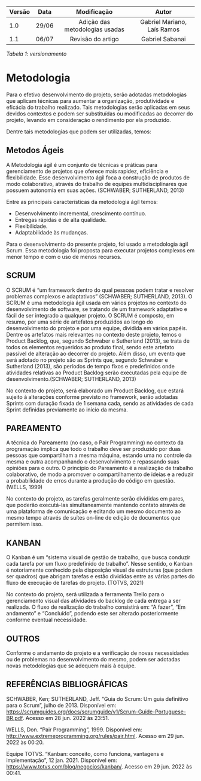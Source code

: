 | Versão | Data  |   Modificação   |             Autor              |
| ------ | ----- | :-------------: | :----------------------------: |
| 1.0    | 29/06 | Adição das metodologias usadas | Gabriel Mariano, Laís Ramos |
| 1.1    | 06/07 | Revisão do artigo | Gabriel Sabanai |

*Tabela 1: versionamento*

# Metodologia

Para o efetivo desenvolvimento do projeto, serão adotadas metodologias que aplicam técnicas para aumentar a organização, produtividade e eficácia do trabalho realizado. Tais metodologias serão aplicadas em seus devidos contextos e podem ser substituídas ou modificadas ao decorrer do projeto, levando em consideração o rendimento por ela produzido.
	
Dentre tais metodologias que podem ser utilizadas, temos:

## Metodos Ágeis
A Metodologia ágil é um conjunto de técnicas e práticas para gerenciamento de projetos que oferece mais rapidez, eficiência e flexibilidade. Esse desenvolvimento ágil foca a construção de produtos de modo colaborativo, através do trabalho de equipes multidisciplinares que possuem autonomia em suas ações. (SCHWABER; SUTHERLAND, 2013)

Entre as principais características da metodologia ágil temos:

* Desenvolvimento incremental, crescimento contínuo.
* Entregas rápidas e de alta qualidade.
* Flexibilidade.
* Adaptabilidade às mudanças.

Para o desenvolvimento do presente projeto, foi usado a metodologia ágil Scrum. Essa metodologia foi proposta para executar projetos complexos em menor tempo e com o uso de menos recursos.

## SCRUM

O SCRUM é “um framework dentro do qual pessoas podem tratar e resolver problemas complexos e adaptativos” (SCHWABER; SUTHERLAND, 2013). O SCRUM é uma metodologia ágil usada em vários projetos no contexto do desenvolvimento de software, se tratando de um framework adaptativo e fácil de ser integrado a qualquer projeto. O SCRUM é composto, em resumo, por uma série de artefatos produzidos ao longo do desenvolvimento do projeto e por uma equipe, dividida em vários papéis. Dentre os artefatos mais relevantes no contexto deste projeto, temos o Product Backlog, que, segundo Schwaber e Sutherland (2013), se trata de todos os elementos requeridos ao produto final, sendo este artefato passível de alteração ao decorrer do projeto. Além disso, um evento que será adotado no projeto são as Sprints que, segundo Schwaber e Sutherland (2013), são períodos de tempo fixos e predefinidos onde atividades relativas ao Product Backlog serão executadas pela equipe de desenvolvimento.(SCHWABER; SUTHERLAND, 2013)

No contexto do projeto, será elaborado um Product Backlog, que estará sujeito à alterações conforme previsto no framework, serão adotadas Sprints com duração fixada de 1 semana cada, sendo as atividades de cada Sprint definidas previamente ao início da mesma.

## PAREAMENTO
A técnica do Pareamento (no caso, o Pair Programming) no contexto da programação implica que todo o trabalho deve ser produzido por duas pessoas que compartilham a mesma máquina, estando uma no controle da mesma e outra acompanhando o desenvolvimento e repassando suas opiniões para o outro. O princípio do Pareamento é a realização de trabalho colaborativo, de modo a promover o compartilhamento de ideias e a reduzir a probabilidade de erros durante a produção do código em questão. (WELLS, 1999)

No contexto do projeto, as tarefas geralmente serão divididas em pares, que poderão executá-las simultaneamente mantendo contato através de uma plataforma de comunicação e editando um mesmo documento ao mesmo tempo através de suítes on-line de edição de documentos que permitem isso.

## KANBAN
O Kanban é um “sistema visual de gestão de trabalho, que busca conduzir cada tarefa por um fluxo predefinido de trabalho”. Nesse sentido, o Kanban é notoriamente conhecido pela disposição visual de estruturas (que podem ser quadros) que abrigam tarefas e estão divididas entre as várias partes do fluxo de execução de tarefas do projeto. (TOTVS, 2021)

No contexto do projeto, será utilizada a ferramenta Trello para o gerenciamento visual das atividades do backlog de cada entrega a ser realizada. O fluxo de realização do trabalho consistirá em: “A fazer”, “Em andamento” e “Concluído”, podendo este ser alterado posteriormente conforme eventual necessidade.

## OUTROS
Conforme o andamento do projeto e a verificação de novas necessidades ou de problemas no desenvolvimento do mesmo, podem ser adotadas novas metodologias que se adequem mais à equipe.


## REFERÊNCIAS BIBLIOGRÁFICAS

SCHWABER, Ken; SUTHERLAND, Jeff. “Guia do Scrum: Um guia definitivo para o Scrum”, julho de 2013. Disponível em: <https://scrumguides.org/docs/scrumguide/v1/Scrum-Guide-Portuguese-BR.pdf>. Acesso em 28 jun. 2022 às 23:51. 

WELLS, Don. “Pair Programming”, 1999. Disponível em: <http://www.extremeprogramming.org/rules/pair.html>. Acesso em 29 jun. 2022 às 00:20.

Equipe TOTVS. “Kanban: conceito, como funciona, vantagens e implementação”, 12 jan. 2021. Disponível em: <https://www.totvs.com/blog/negocios/kanban/>. Acesso em 29 jun. 2022 às 00:41.